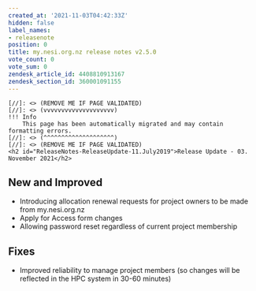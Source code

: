 ```yaml
---
created_at: '2021-11-03T04:42:33Z'
hidden: false
label_names:
- releasenote
position: 0
title: my.nesi.org.nz release notes v2.5.0
vote_count: 0
vote_sum: 0
zendesk_article_id: 4408810913167
zendesk_section_id: 360001091155
---
```



    [//]: <> (REMOVE ME IF PAGE VALIDATED)
    [//]: <> (vvvvvvvvvvvvvvvvvvvv)
    !!! Info
        This page has been automatically migrated and may contain formatting errors.
    [//]: <> (^^^^^^^^^^^^^^^^^^^^)
    [//]: <> (REMOVE ME IF PAGE VALIDATED)
    <h2 id="ReleaseNotes-ReleaseUpdate-11.July2019">Release Update - 03. November 2021</h2>
<h2 id="ReleaseNotes-NewandImproved">New and Improved</h2>
<ul>
<li data-stringify-indent="0" data-stringify-border="0">Introducing allocation renewal requests for project owners to be made from my.nesi.org.nz</li>
<li data-stringify-indent="0" data-stringify-border="0">Apply for Access form changes</li>
<li data-stringify-indent="0" data-stringify-border="0">Allowing password reset regardless of current project membership </li>
</ul>
<h2 id="ReleaseNotes-Fixes"><span>Fixes</span></h2>
<ul>
<li>
<span>Improved reliability to manage project members</span> (so changes will be reflected in the HPC system in 30-60 minutes)</li>
</ul>